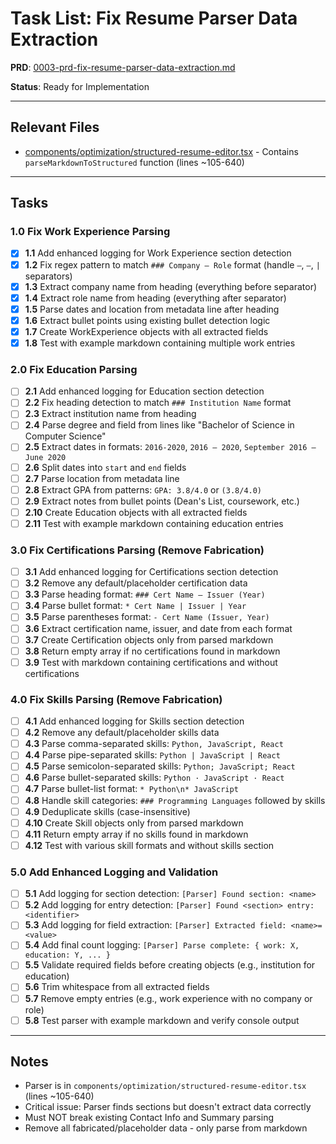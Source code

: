 # Task List: Fix Resume Parser Data Extraction

**PRD**: [0003-prd-fix-resume-parser-data-extraction.md](../prds/0003-prd-fix-resume-parser-data-extraction.md)

**Status**: Ready for Implementation

---

## Relevant Files

- [components/optimization/structured-resume-editor.tsx](../../components/optimization/structured-resume-editor.tsx) - Contains `parseMarkdownToStructured` function (lines ~105-640)

---

## Tasks

### 1.0 Fix Work Experience Parsing
- [x] **1.1** Add enhanced logging for Work Experience section detection
- [x] **1.2** Fix regex pattern to match `### Company — Role` format (handle `—`, `–`, `|` separators)
- [x] **1.3** Extract company name from heading (everything before separator)
- [x] **1.4** Extract role name from heading (everything after separator)
- [x] **1.5** Parse dates and location from metadata line after heading
- [x] **1.6** Extract bullet points using existing bullet detection logic
- [x] **1.7** Create WorkExperience objects with all extracted fields
- [x] **1.8** Test with example markdown containing multiple work entries

### 2.0 Fix Education Parsing
- [ ] **2.1** Add enhanced logging for Education section detection
- [ ] **2.2** Fix heading detection to match `### Institution Name` format
- [ ] **2.3** Extract institution name from heading
- [ ] **2.4** Parse degree and field from lines like "Bachelor of Science in Computer Science"
- [ ] **2.5** Extract dates in formats: `2016-2020`, `2016 – 2020`, `September 2016 – June 2020`
- [ ] **2.6** Split dates into `start` and `end` fields
- [ ] **2.7** Parse location from metadata line
- [ ] **2.8** Extract GPA from patterns: `GPA: 3.8/4.0` or `(3.8/4.0)`
- [ ] **2.9** Extract notes from bullet points (Dean's List, coursework, etc.)
- [ ] **2.10** Create Education objects with all extracted fields
- [ ] **2.11** Test with example markdown containing education entries

### 3.0 Fix Certifications Parsing (Remove Fabrication)
- [ ] **3.1** Add enhanced logging for Certifications section detection
- [ ] **3.2** Remove any default/placeholder certification data
- [ ] **3.3** Parse heading format: `### Cert Name — Issuer (Year)`
- [ ] **3.4** Parse bullet format: `* Cert Name | Issuer | Year`
- [ ] **3.5** Parse parentheses format: `- Cert Name (Issuer, Year)`
- [ ] **3.6** Extract certification name, issuer, and date from each format
- [ ] **3.7** Create Certification objects only from parsed markdown
- [ ] **3.8** Return empty array if no certifications found in markdown
- [ ] **3.9** Test with markdown containing certifications and without certifications

### 4.0 Fix Skills Parsing (Remove Fabrication)
- [ ] **4.1** Add enhanced logging for Skills section detection
- [ ] **4.2** Remove any default/placeholder skills data
- [ ] **4.3** Parse comma-separated skills: `Python, JavaScript, React`
- [ ] **4.4** Parse pipe-separated skills: `Python | JavaScript | React`
- [ ] **4.5** Parse semicolon-separated skills: `Python; JavaScript; React`
- [ ] **4.6** Parse bullet-separated skills: `Python · JavaScript · React`
- [ ] **4.7** Parse bullet-list format: `* Python\n* JavaScript`
- [ ] **4.8** Handle skill categories: `### Programming Languages` followed by skills
- [ ] **4.9** Deduplicate skills (case-insensitive)
- [ ] **4.10** Create Skill objects only from parsed markdown
- [ ] **4.11** Return empty array if no skills found in markdown
- [ ] **4.12** Test with various skill formats and without skills section

### 5.0 Add Enhanced Logging and Validation
- [ ] **5.1** Add logging for section detection: `[Parser] Found section: <name>`
- [ ] **5.2** Add logging for entry detection: `[Parser] Found <section> entry: <identifier>`
- [ ] **5.3** Add logging for field extraction: `[Parser] Extracted field: <name>=<value>`
- [ ] **5.4** Add final count logging: `[Parser] Parse complete: { work: X, education: Y, ... }`
- [ ] **5.5** Validate required fields before creating objects (e.g., institution for education)
- [ ] **5.6** Trim whitespace from all extracted fields
- [ ] **5.7** Remove empty entries (e.g., work experience with no company or role)
- [ ] **5.8** Test parser with example markdown and verify console output

---

## Notes

- Parser is in `components/optimization/structured-resume-editor.tsx` (lines ~105-640)
- Critical issue: Parser finds sections but doesn't extract data correctly
- Must NOT break existing Contact Info and Summary parsing
- Remove all fabricated/placeholder data - only parse from markdown
